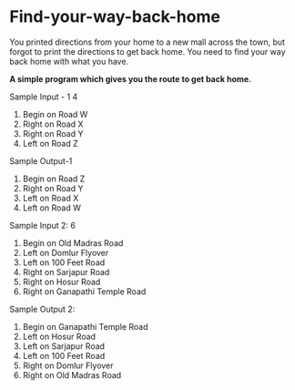 Find-your-way-back-home
=======================

You printed directions from your home to a new mall across the town, but forgot to print the directions to get back home. 
You need to find your way back home with what you have.

**A simple program which gives you the route to get back home.**

Sample Input - 1
4
1. Begin on Road W
2. Right on Road X
3. Right on Road Y
4. Left on Road Z

Sample Output-1
1. Begin on Road Z
2. Right on Road Y
3. Left on Road X
4. Left on Road W


Sample Input 2:
6
1. Begin on Old Madras Road
2. Left on Domlur Flyover
3. Left on 100 Feet Road
4. Right on Sarjapur Road
5. Right on Hosur Road
6. Right on Ganapathi Temple Road


Sample Output 2:
1. Begin on Ganapathi Temple Road
2. Left on Hosur Road
3. Left on Sarjapur Road
4. Left on 100 Feet Road
5. Right on Domlur Flyover
6. Right on Old Madras Road
